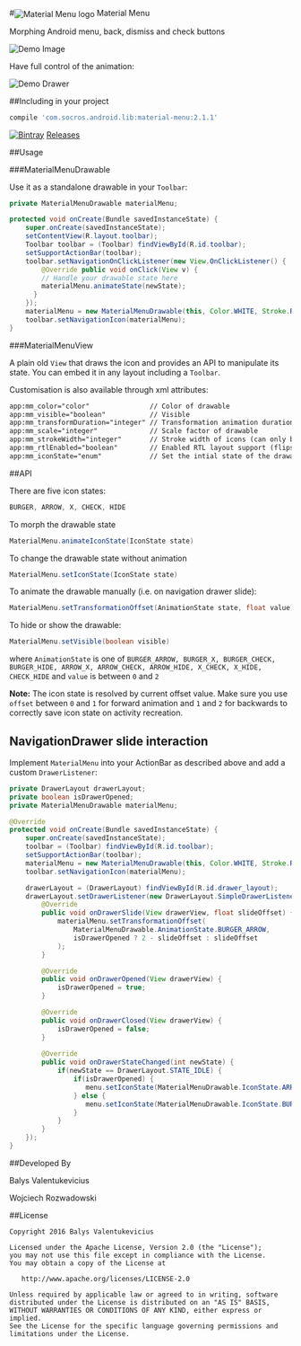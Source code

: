 #<img src="https://camo.githubusercontent.com/e3cf6eeef2e15cfa18d6b13176e8e06272ee6a17/68747470733a2f2f7261772e6769746875622e636f6d2f736f736974652f6d6174657269616c2d6d656e752f7261772f7261772f6d6174657269616c5f6d656e755f6c6f676f2e706e67" alt="Material Menu logo" data-canonical-src="https://raw.github.com/sosite/material-menu/raw/raw/material_menu_logo.png" align="center" style="max-width:100%"> Material Menu

Morphing Android menu, back, dismiss and check buttons

![Demo Image](https://raw.github.com/sosite/material-menu/raw/raw/demo.gif)

Have full control of the animation:

![Demo Drawer](https://raw.github.com/sosite/material-menu/raw/raw/demo_drawer.gif)

##Including in your project

```groovy
compile 'com.socros.android.lib:material-menu:2.1.1'
```

[![Bintray](https://img.shields.io/bintray/v/sosite/maven/material-menu.svg)](https://bintray.com/sosite/maven/material-menu/_latestVersion) [Releases](https://github.com/sosite/material-menu/releases)

##Usage

###MaterialMenuDrawable

Use it as a standalone drawable in your `Toolbar`:

```java
private MaterialMenuDrawable materialMenu;

protected void onCreate(Bundle savedInstanceState) {
    super.onCreate(savedInstanceState);
    setContentView(R.layout.toolbar);
    Toolbar toolbar = (Toolbar) findViewById(R.id.toolbar);
    setSupportActionBar(toolbar);
    toolbar.setNavigationOnClickListener(new View.OnClickListener() {
        @Override public void onClick(View v) {
        // Handle your drawable state here
        materialMenu.animateState(newState);
      }
    });
    materialMenu = new MaterialMenuDrawable(this, Color.WHITE, Stroke.REGULAR);
    toolbar.setNavigationIcon(materialMenu);
}
```

###MaterialMenuView

A plain old `View` that draws the icon and provides an API to manipulate its state. You can embed it
in any layout including a `Toolbar`.

Customisation is also available through xml attributes:

```xml
app:mm_color="color"               // Color of drawable
app:mm_visible="boolean"           // Visible
app:mm_transformDuration="integer" // Transformation animation duration
app:mm_scale="integer"             // Scale factor of drawable
app:mm_strokeWidth="integer"       // Stroke width of icons (can only be 1, 2 or 3)
app:mm_rtlEnabled="boolean"        // Enabled RTL layout support (flips all drawables)
app:mm_iconState="enum"            // Set the intial state of the drawable (burger, arrow, x or check)
```

##API

There are five icon states:

```java
BURGER, ARROW, X, CHECK, HIDE
```

To morph the drawable state

```java
MaterialMenu.animateIconState(IconState state)
```
    
To change the drawable state without animation

```java
MaterialMenu.setIconState(IconState state)
```

To animate the drawable manually (i.e. on navigation drawer slide):

```java
MaterialMenu.setTransformationOffset(AnimationState state, float value)
```
To hide or show the drawable:

```java
MaterialMenu.setVisible(boolean visible)
```

where `AnimationState` is one of `BURGER_ARROW, BURGER_X, BURGER_CHECK, BURGER_HIDE, ARROW_X, ARROW_CHECK, ARROW_HIDE, X_CHECK, X_HIDE, CHECK_HIDE`
and `value` is between `0` and `2`
    
**Note:** The icon state is resolved by current offset value. Make sure you use `offset` between `0` and `1` for forward animation and `1` and `2` for backwards to correctly save icon state on activity recreation.

## NavigationDrawer slide interaction

Implement `MaterialMenu` into your ActionBar as described above and add a custom `DrawerListener`:

```java
private DrawerLayout drawerLayout;
private boolean isDrawerOpened;
private MaterialMenuDrawable materialMenu;

@Override
protected void onCreate(Bundle savedInstanceState) {
    super.onCreate(savedInstanceState);
    toolbar = (Toolbar) findViewById(R.id.toolbar);
    setSupportActionBar(toolbar);
    materialMenu = new MaterialMenuDrawable(this, Color.WHITE, Stroke.REGULAR);
    toolbar.setNavigationIcon(materialMenu);

    drawerLayout = (DrawerLayout) findViewById(R.id.drawer_layout);
    drawerLayout.setDrawerListener(new DrawerLayout.SimpleDrawerListener() {
        @Override
        public void onDrawerSlide(View drawerView, float slideOffset) {
            materialMenu.setTransformationOffset(
                MaterialMenuDrawable.AnimationState.BURGER_ARROW,
                isDrawerOpened ? 2 - slideOffset : slideOffset
            );
        }

        @Override
        public void onDrawerOpened(View drawerView) {
            isDrawerOpened = true;
        }

        @Override
        public void onDrawerClosed(View drawerView) {
            isDrawerOpened = false;
        }
        
        @Override
        public void onDrawerStateChanged(int newState) {
            if(newState == DrawerLayout.STATE_IDLE) {
                if(isDrawerOpened) {
                   menu.setIconState(MaterialMenuDrawable.IconState.ARROW);
                } else {
                   menu.setIconState(MaterialMenuDrawable.IconState.BURGER);
                }
            }
        }
    });
}
```

##Developed By

Balys Valentukevicius

Wojciech Rozwadowski

##License

```
Copyright 2016 Balys Valentukevicius

Licensed under the Apache License, Version 2.0 (the "License");
you may not use this file except in compliance with the License.
You may obtain a copy of the License at

   http://www.apache.org/licenses/LICENSE-2.0

Unless required by applicable law or agreed to in writing, software
distributed under the License is distributed on an "AS IS" BASIS,
WITHOUT WARRANTIES OR CONDITIONS OF ANY KIND, either express or implied.
See the License for the specific language governing permissions and
limitations under the License.
```

[1]: https://github.com/balysv/material-menu/blob/master/README-1.0.md
